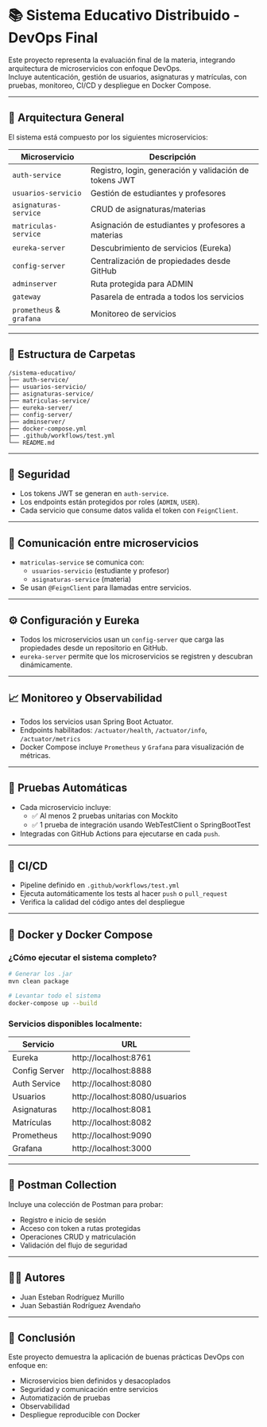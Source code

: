 # 📚 Sistema Educativo Distribuido - DevOps Final

Este proyecto representa la evaluación final de la materia, integrando arquitectura de microservicios con enfoque DevOps.  
Incluye autenticación, gestión de usuarios, asignaturas y matrículas, con pruebas, monitoreo, CI/CD y despliegue en Docker Compose.

---

## 🧩 Arquitectura General

El sistema está compuesto por los siguientes microservicios:

| Microservicio           | Descripción                                          |
|------------------------|------------------------------------------------------|
| `auth-service`         | Registro, login, generación y validación de tokens JWT |
| `usuarios-servicio`    | Gestión de estudiantes y profesores                   |
| `asignaturas-service`  | CRUD de asignaturas/materias                          |
| `matriculas-service`   | Asignación de estudiantes y profesores a materias     |
| `eureka-server`        | Descubrimiento de servicios (Eureka)                  |
| `config-server`        | Centralización de propiedades desde GitHub            |
| `adminserver`          | Ruta protegida para ADMIN                             |
| `gateway`              | Pasarela de entrada a todos los servicios             |
| `prometheus` & `grafana` | Monitoreo de servicios                              |

---

## 📂 Estructura de Carpetas

```
/sistema-educativo/
├── auth-service/
├── usuarios-servicio/
├── asignaturas-service/
├── matriculas-service/
├── eureka-server/
├── config-server/
├── adminserver/
├── docker-compose.yml
├── .github/workflows/test.yml
└── README.md
```

---

## 🔐 Seguridad

- Los tokens JWT se generan en `auth-service`.
- Los endpoints están protegidos por roles (`ADMIN`, `USER`).
- Cada servicio que consume datos valida el token con `FeignClient`.

---

## 🔄 Comunicación entre microservicios

- `matriculas-service` se comunica con:
  - `usuarios-servicio` (estudiante y profesor)
  - `asignaturas-service` (materia)
- Se usan `@FeignClient` para llamadas entre servicios.

---

## ⚙️ Configuración y Eureka

- Todos los microservicios usan un `config-server` que carga las propiedades desde un repositorio en GitHub.
- `eureka-server` permite que los microservicios se registren y descubran dinámicamente.

---

## 📈 Monitoreo y Observabilidad

- Todos los servicios usan Spring Boot Actuator.
- Endpoints habilitados: `/actuator/health`, `/actuator/info`, `/actuator/metrics`
- Docker Compose incluye `Prometheus` y `Grafana` para visualización de métricas.

---

## 🧪 Pruebas Automáticas

- Cada microservicio incluye:
  - ✅ Al menos 2 pruebas unitarias con Mockito
  - ✅ 1 prueba de integración usando WebTestClient o SpringBootTest
- Integradas con GitHub Actions para ejecutarse en cada `push`.

---

## 🚀 CI/CD

- Pipeline definido en `.github/workflows/test.yml`
- Ejecuta automáticamente los tests al hacer `push` o `pull_request`
- Verifica la calidad del código antes del despliegue

---

## 🐳 Docker y Docker Compose

### ¿Cómo ejecutar el sistema completo?

```bash
# Generar los .jar
mvn clean package

# Levantar todo el sistema
docker-compose up --build
```

### Servicios disponibles localmente:

| Servicio         | URL                           |
|------------------|-------------------------------|
| Eureka           | http://localhost:8761         |
| Config Server    | http://localhost:8888         |
| Auth Service     | http://localhost:8080         |
| Usuarios         | http://localhost:8080/usuarios|
| Asignaturas      | http://localhost:8081         |
| Matrículas       | http://localhost:8082         |
| Prometheus       | http://localhost:9090         |
| Grafana          | http://localhost:3000         |

---

## 🧪 Postman Collection

Incluye una colección de Postman para probar:
- Registro e inicio de sesión
- Acceso con token a rutas protegidas
- Operaciones CRUD y matriculación
- Validación del flujo de seguridad

---

## 👨‍💻 Autores

- Juan Esteban Rodríguez Murillo
- Juan Sebastián Rodríguez Avendaño

---

## 🏁 Conclusión

Este proyecto demuestra la aplicación de buenas prácticas DevOps con enfoque en:
- Microservicios bien definidos y desacoplados
- Seguridad y comunicación entre servicios
- Automatización de pruebas
- Observabilidad
- Despliegue reproducible con Docker
